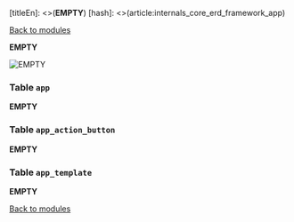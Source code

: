 [titleEn]: <>(__EMPTY__)
[hash]: <>(article:internals_core_erd_framework_app)

[Back to modules](./../10-modules.md)

__EMPTY__

![__EMPTY__](./dist/erd-shopware-core-framework-app.png)


### Table `app`

__EMPTY__


### Table `app_action_button`

__EMPTY__


### Table `app_template`

__EMPTY__


[Back to modules](./../10-modules.md)
